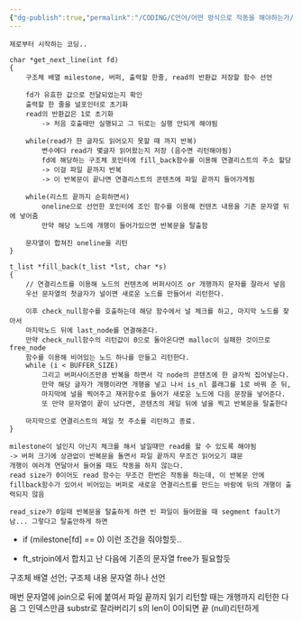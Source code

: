 ```yaml
---
{"dg-publish":true,"permalink":"/CODING/C언어/어떤 방식으로 작동을 해야하는가/","noteIcon":"2"}
---
```




	제로부터 시작하는 코딩..

```
char *get_next_line(int fd)
{
	구조체 배열 milestone, 버퍼, 출력할 한줄, read의 반환값 저장할 함수 선언

	fd가 유효한 값으로 전달되었는지 확인
	출력할 한 줄을 널포인터로 초기화
	read의 반환값은 1로 초기화
		-> 처음 호출때만 실행되고 그 뒤로는 실행 안되게 해야됨
	
	while(read가 한 글자도 읽어오지 못할 때 까지 반복)
		변수에다 read가 몇글자 읽어왔는지 저장 (음수면 리턴해야됨)
		fd에 해당하는 구조체 포인터에 fill_back함수를 이용해 연결리스트의 주소 할당
		-> 이걸 파일 끝까지 반복
		-> 이 반복문이 끝나면 연결리스트의 콘텐츠에 파일 끝까지 들어가게됨
	
	while(리스트 끝까지 순회하면서)
		oneline으로 선언한 포인터에 조인 함수를 이용해 컨텐츠 내용을 기존 문자열 뒤에 넣어줌
		만약 해당 노드에 개행이 들어가있으면 반복문을 탈출함
	
	문자열이 합쳐진 oneline을 리턴
}

t_list *fill_back(t_list *lst, char *s)
{
	// 연결리스트를 이용해 노드의 컨텐츠에 버퍼사이즈 or 개행까지 문자를 잘라서 넣음
	우선 문자열의 첫글자가 널이면 새로운 노드를 만들어서 리턴한다.
	
	이후 check_null함수를 호출하는데 해당 함수에서 널 체크를 하고, 마지막 노드를 찾아서
	마지막노드 뒤에 last_node를 연결해준다.
	만약 check_null함수의 리턴값이 0으로 돌아온다면 malloc이 실패한 것이므로 free_node
	함수를 이용해 비어있는 노드 하나를 만들고 리턴한다.
	while (i < BUFFER_SIZE)
		그리고 버퍼사이즈만큼 반복을 하면서 각 node의 콘텐츠에 한 글자씩 집어넣는다.
		만약 해당 글자가 개행이라면 개행을 넣고 나서 is_nl 플래그를 1로 바꿔 준 뒤,
		마지막에 널을 찍어주고 재귀함수로 들어가 새로운 노드에 다음 문장을 넣어준다.
		또 만약 문자열이 끝이 났다면, 콘텐츠의 제일 뒤에 널을 찍고 반복문을 탈출한다
	
	마지막으로 연결리스트의 제일 첫 주소를 리턴하고 종료.
}
```

	milestone이 널인지 아닌지 체크를 해서 널일때만 read를 할 수 있도록 해야됨
	-> 버퍼 크기에 상관없이 반복문을 돌면서 파일 끝까지 무조건 읽어오기 떄문
	개행이 여러개 연달아서 들어올 때도 작동을 하지 않는다.
	read size가 0이어도 read 함수는 무조건 한번은 작동을 하는데, 이 반복문 안에 fillback함수가 있어서 비어있는 버퍼로 새로운 연결리스트를 만드는 바람에 뒤의 개행이 출력되지 않음

	read_size가 0일때 반복문을 탈출하게 하면 빈 파일이 들어왔을 때 segment fault가 남... 그렇다고 탈출안하게 하면 

- if (milestone[fd] == 0) 이런 조건을 줘야할듯..

- ft_strjoin에서 합치고 난 다음에 기존의 문자열 free가 필요할듯

구조체 배열 선언;
구조체 내용
문자열 하나 선언

매번 문자열에 join으로 뒤에 붙여서 파일 끝까지 읽기
리턴할 때는 개행까지 리턴한 다음 그 인덱스만큼 substr로 잘라버리기
s의 len이 0이되면 끝 (null)리턴하게
